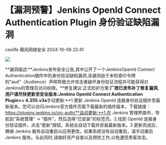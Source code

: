 #  【漏洞预警】Jenkins OpenId Connect Authentication Plugin 身份验证缺陷漏洞   
cexlife  飓风网络安全   2024-10-08 22:41  
  
![](https://mmbiz.qpic.cn/mmbiz_png/ibhQpAia4xu00moV1AmezM74mM1VQeH7ljc7qZfdt7ax76HDAVnMrULQ6hBE1ictz02ECSKnXxPicwibfsKX5v16jkA/640?wx_fmt=png&from=appmsg "")  
  
**漏洞描述:**Jenkins发布安全公告,其中公开了一个JenkinsOpenId Connect Authentication插件中的身份验证缺陷漏洞,该漏洞由于未检查ID令牌的“aud”（Audience）声明导致允许攻击者破坏身份验证流程并可能获得对Jenkins的管理员访问权限。**修复建议:正式防护方案:**厂商已发布补丁修复漏洞,用户请尽快更新至安全版本:Jenkins OpenId Connect Authentication Plugin>= 4.355.v3a**手动更新:**1.更新 Jenkins OpenId 连接身份验证插件至最新版本。您可以访问Jenkins官方插件页面下载最新的插件版本，下载链接： https://plugins.jenkins.io/oic-auth/**自动更新:**1.在 Jenkins 管理界面中，导航到“系统管理” -> “插件”，然后选择“已安装”的标签页。2.找到 OpenId 连接身份验证插件，点击“更新”按钮，系统会自动下载并安装最新版本。3.更新完成后，确保 Jenkins 服务自动重启以应用更改。如果系统没有自动重启，请手动重启 Jenkins 服务。与此同时,请做好资产自查以及预防工作,以免遭受黑客攻击。  
  
